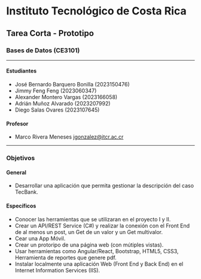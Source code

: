 # Instituto Tecnológico de Costa Rica

## Tarea Corta - Prototipo

### Bases de Datos (CE3101)

---

#### Estudiantes

- José Bernardo Barquero Bonilla (2023150476)
- Jimmy Feng Feng (2023060347)
- Alexander Montero Vargas (2023166058)
- Adrián Muñoz Alvarado (2023207992)
- Diego Salas Ovares (2023107645)

#### Profesor

- Marco Rivera Meneses <jgonzalez@itcr.ac.cr>

---

### Objetivos

#### General

- Desarrollar una aplicación que permita gestionar la descripción del caso TecBank.

#### Específicos

- Conocer las herramientas que se utilizaran en el proyecto I y II.
- Crear un API/REST Service (C#) y realizar la conexión con el Front End de al menos un post, un Get de un valor y un Get multivalor.
- Cear una App Móvil.
- Crear un protoripo de una página web (con mútiples vistas).
- Usar herramientas como Angular/React, Bootstrap, HTML5, CSS3, Herramienta de reportes que genere pdf.
- Instalar localmente una aplicación Web (Front End y Back End) en el Internet Information Services (IIS).
